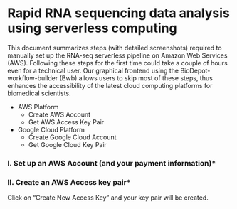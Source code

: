 # Rapid RNA sequencing data analysis using serverless computing

This document summarizes steps (with detailed screenshots) required to manually set up the RNA-seq serverless pipeline on Amazon Web Services (AWS).  Following these steps for the first time could take a couple of hours even for a technical user. Our graphical frontend using the BioDepot-workflow-builder (Bwb) allows users to skip most of these steps, thus enhances the accessibility of the latest cloud computing platforms for biomedical scientists. 

- AWS Platform
  - Create AWS Account
  - Get AWS Access Key Pair
- Google Cloud Platform
  - Create Google Cloud Account
  - Get Google Cloud Key Pair

### I. Set up an AWS Account (and your payment information)* 

### II. Create an AWS Access key pair* 

Click on “Create New Access Key” and your key pair will be created. 
